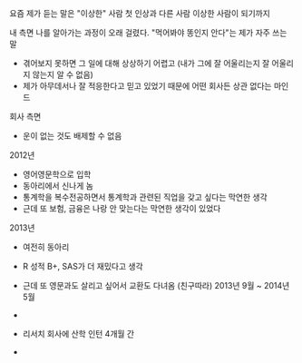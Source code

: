 








요즘 제가 듣는 말은 "이상한" 사람
첫 인상과 다른 사람
이상한 사람이 되기까지 



내 측면
나를 알아가는 과정이 오래 걸렸다.
"먹어봐야 똥인지 안다"는 제가 자주 쓰는 말
- 겪어보지 못하면 그 일에 대해 상상하기 어렵고 (내가 그에 잘 어울리는지 잘 어울리지 않는지 알 수 없음)
- 제가 아무데서나 잘 적응한다고 믿고 있었기 때문에 어떤 회사든 상관 없다는 마인드

회사 측면
- 운이 없는 것도 배제할 수 없음


2012년
- 영어영문학으로 입학
- 동아리에서 신나게 놈
- 통계학을 복수전공하면서 통계학과 관련된 직업을 갖고 싶다는 막연한 생각
- 근데 또 보험, 금융은 나랑 안 맞는다는 막연한 생각이 있었다

2013년
- 여전히 동아리
- R 성적 B+, SAS가 더 재밌다고 생각
- 근데 또 영문과도 살리고 싶어서 교환도 다녀옴 (친구따라) 2013년 9월 ~ 2014년 5월


- 
- 리서치 회사에 산학 인턴 4개월 간
- 


